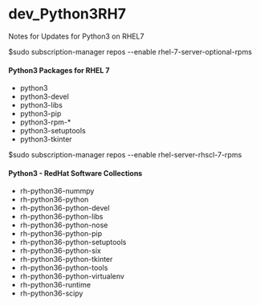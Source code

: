 # dev_Python3RH7
Notes for Updates for Python3 on RHEL7 

$sudo  subscription-manager repos --enable rhel-7-server-optional-rpms

#### Python3 Packages for RHEL 7
- python3
- python3-devel
- python3-libs
- python3-pip
- python3-rpm-*
- python3-setuptools
- python3-tkinter

$sudo  subscription-manager repos --enable rhel-server-rhscl-7-rpms


#### Python3 - RedHat Software Collections
- rh-python36-nummpy
- rh-python36-python
- rh-python36-python-devel
- rh-python36-python-libs
- rh-python36-python-nose
- rh-python36-python-pip
- rh-python36-python-setuptools
- rh-python36-python-six
- rh-python36-python-tkinter
- rh-python36-python-tools
- rh-python36-python-virtualenv
- rh-python36-runtime
- rh-python36-scipy
